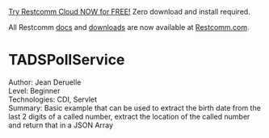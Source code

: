 


[Try Restcomm Cloud NOW for FREE!](https://www.restcomm.com/sign-up/) Zero download and install required.


All Restcomm [docs](https://www.restcomm.com/docs/) and [downloads](https://www.restcomm.com/downloads/) are now available at [Restcomm.com](https://www.restcomm.com).



TADSPollService
===============================
Author: Jean Deruelle  
Level: Beginner  
Technologies: CDI, Servlet  
Summary: Basic example that can be used to extract the birth date from the last 2 digits of a called number, extract the location of the called number and return that in a JSON Array  
